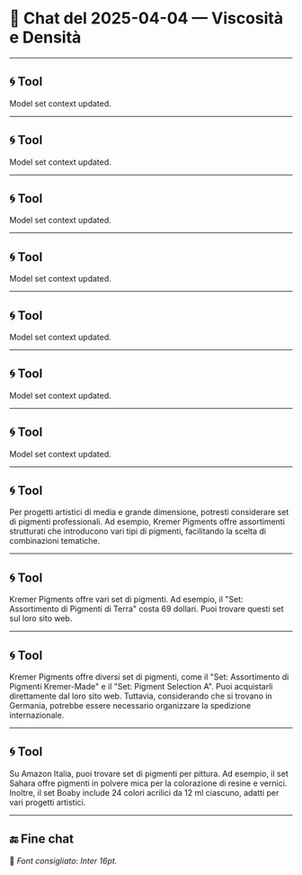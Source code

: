 # 📅 Chat del 2025-04-04 — Viscosità e Densità

---

## 🌀 **Tool**

Model set context updated.

---

## 🌀 **Tool**

Model set context updated.

---

## 🌀 **Tool**

Model set context updated.

---

## 🌀 **Tool**

Model set context updated.

---

## 🌀 **Tool**

Model set context updated.

---

## 🌀 **Tool**

Model set context updated.

---

## 🌀 **Tool**

Model set context updated.

---

## 🌀 **Tool**

Per progetti artistici di media e grande dimensione, potresti considerare set di pigmenti professionali. Ad esempio, Kremer Pigments offre assortimenti strutturati che introducono vari tipi di pigmenti, facilitando la scelta di combinazioni tematiche.

---

## 🌀 **Tool**

Kremer Pigments offre vari set di pigmenti. Ad esempio, il "Set: Assortimento di Pigmenti di Terra" costa 69 dollari. Puoi trovare questi set sul loro sito web.

---

## 🌀 **Tool**

Kremer Pigments offre diversi set di pigmenti, come il "Set: Assortimento di Pigmenti Kremer-Made" e il "Set: Pigment Selection A". Puoi acquistarli direttamente dal loro sito web. Tuttavia, considerando che si trovano in Germania, potrebbe essere necessario organizzare la spedizione internazionale.

---

## 🌀 **Tool**

Su Amazon Italia, puoi trovare set di pigmenti per pittura. Ad esempio, il set Sahara offre pigmenti in polvere mica per la colorazione di resine e vernici. Inoltre, il set Boaby include 24 colori acrilici da 12 ml ciascuno, adatti per vari progetti artistici.

---

## 🔚 Fine chat

📌 *Font consigliato: Inter 16pt.*
